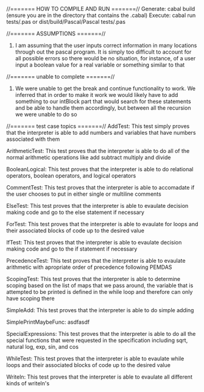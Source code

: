 //======= HOW TO COMPILE AND RUN =======//
Generate: cabal build (ensure you are in the directory that contains the .cabal)
Execute: cabal run tests/<testName>.pas or dist/build/Pascal/Pascal tests/<testName>.pas

//======= ASSUMPTIONS =======//
1. I am assuming that the user inputs correct information in many locations through out the pascal
    program. It is simply too difficult to account for all possible errors so there would be no
    situation, for instance, of a user input a boolean value for a real variable or something
    similar to that




//======= unable to complete =======//
1. We were unable to get the break and continue functionality to work. We inferred that in order
    to make it work we would likely have to add something to our intBlock part that would search
    for these statements and be able to handle them accordingly, but between all the recursion
    we were unable to do so


//======= test case topics =======//
AddTest:
This test simply proves that the interpreter is able to add numbers and variables that have 
numbers associated with them

ArithmeticTest:
This test proves that the interpreter is able to do all of the normal arithmetic operations like
add subtract multiply and divide

BooleanLogical:
This test proves that the interpreter is able to do relational operators, boolean operators, and
logical operators

CommentTest:
This test proves that the interpreter is able to accomadate if the user chooses to put in either
single or multiline comments

ElseTest:
This test proves that the interpreter is able to evaulate decision making code and go to the else
statement if necessary 

ForTest:
This test proves that the interpreter is able to evaulate for loops and their associated blocks of
code up to the desired value

IfTest:
This test proves that the interpreter is able to evaulate decision making code and go to the if
statement if necessary 

PrecedenceTest:
This test proves that the interpreter is able to evaulate arithmetic with apropriate order of
precedence following PEMDAS

ScopingTest:
This test proves that the interpreter is able to determine scoping based on the list of maps that
we pass around, the variable that is attempted to be printed is defined in the while loop and
therefore can only have scoping there

SimpleAdd:
This test proves that the interpreter is able to do simple adding

SimplePrintMaybeFunc:
asdfasdf

SpecialExpressions:
This test proves that the interpreter is able to do all the special functions that were requested 
in the specification including sqrt, natural log, exp, sin, and cos

WhileTest:
This test proves that the interpreter is able to evaulate while loops and their associated blocks
of code up to the desired value

Writeln:
This test proves that the interpreter is able to evaulate all different kinds of writeln's


